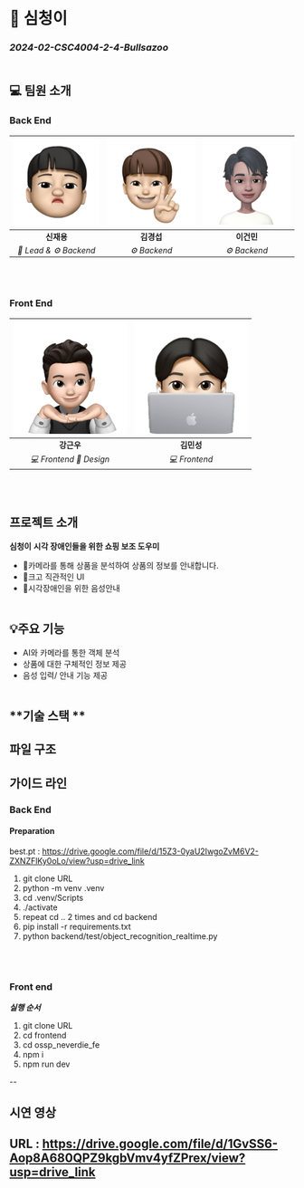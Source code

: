 # 🔎 **심청이**  
### *2024-02-CSC4004-2-4-Bullsazoo*<br><br>

## 💻 팀원 소개
### **Back End**
| ![](frontend/ossp_neverdie_fe/src/assets/images/jeayong.svg) | ![](frontend/ossp_neverdie_fe/src/assets/images/kyeongsub.svg)  | ![](frontend/ossp_neverdie_fe/src/assets/images/keonmin.svg)
| :--------------------------------: | :-----------------------------------: | :---------------------------------------: 
| **신재용**                          | **김경섭**                             | **이건민** |
| *🤴 Lead & ⚙️ Backend*             | *⚙️ Backend*                           | *⚙️ Backend*        

<br><br>
### **Front End**
| ![](frontend/ossp_neverdie_fe/src/assets/images/kenwoo.svg)  | ![](frontend/ossp_neverdie_fe/src/assets/images/minseong.svg)
| :-----------------------------------: | :-----------------------------------: |
| **강근우**                            | **김민성**
| *💻 Frontend*    *🎨 Design*                     | *💻 Frontend* |

<br><br>
## **프로젝트 소개**
**심청이** 
**시각 장애인들을 위한 쇼핑 보조 도우미**
- 📸카메라를 통해 상품을 분석하여 상품의 정보를 안내합니다.
- 🌟크고 직관적인 UI
- 📢시각장애인을 위한 음성안내
  <br><br>


## 💡**주요 기능**
- AI와 카메라를 통한 객체 분석
- 상품에 대한 구체적인 정보 제공
- 음성 입력/ 안내 기능 제공
<br><br>
## **기술 스택 **


## **파일 구조**


 

## **가이드 라인**

### **Back End**

#### **Preparation**
best.pt : https://drive.google.com/file/d/15Z3-0yaU2IwgoZvM6V2-ZXNZFlKy0oLo/view?usp=drive_link

1. git clone URL
2. python -m venv .venv
3. cd .venv/Scripts
4. ./activate
5. repeat cd .. 2 times and cd backend
6. pip install -r requirements.txt
7. python backend/test/object_recognition_realtime.py 

<br><br>
### **Front end**
***실행 순서***

1. git clone URL
2. cd frontend
3. cd ossp_neverdie_fe 
4. npm i
5. npm run dev

--
## **시연 영상**
URL : https://drive.google.com/file/d/1GvSS6-Aop8A680QPZ9kgbVmv4yfZPrex/view?usp=drive_link
--

